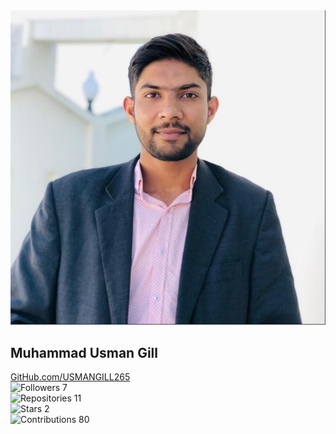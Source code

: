 <body>
    <div class="profile-card">
        <img src="u1.png" alt="Profile Picture">
        <div class="profile-info">
            <h2>Muhammad Usman Gill</h2>
            <a href="https://github.com/USMANGILL265" target="_blank">GitHub.com/USMANGILL265</a>
        </div>
        <div class="stats">
            <div class="stat blue">
                <img src="https://img.icons8.com/ios-filled/50/ffffff/user-group-man-woman.png" alt="Followers">
                <span>7</span>
            </div>
            <div class="stat pink">
                <img src="https://img.icons8.com/ios-filled/50/ffffff/book.png" alt="Repositories">
                <span>11</span>
            </div>
            <div class="stat orange">
                <img src="https://img.icons8.com/ios-filled/50/ffffff/star.png" alt="Stars">
                <span>2</span>
            </div>
            <div class="stat green">
                <img src="https://img.icons8.com/ios-filled/50/ffffff/contributions.png" alt="Contributions">
                <span>80</span>
            </div>
        </div>
    </div>
</body>
